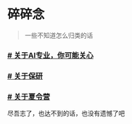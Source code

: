 # 碎碎念

> 一些不知道怎么归类的话

### [# 关于AI专业，你可能关心](https://github.com/Robin-WZQ/BIT-AI-Review/blob/main/%E4%B8%AA%E4%BA%BA%E6%84%9F%E6%83%B3/%E4%BA%BA%E5%B7%A5%E6%99%BA%E8%83%BD%E4%B8%93%E4%B8%9AQA.md)

### [# 关于保研](https://github.com/Robin-WZQ/BIT-AI-Review/blob/main/个人感想/关于保研.md)

### [# 关于夏令营](https://github.com/Robin-WZQ/BIT-AI-Review/blob/main/个人感想/关于夏令营.md)


尽吾志了，也达不到的话，也没有遗憾了吧
